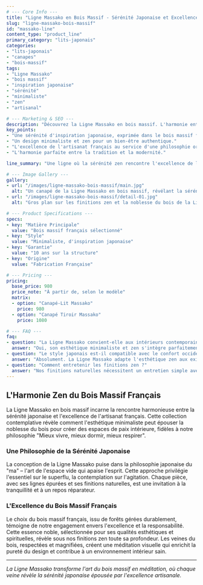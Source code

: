 ```yaml
---
# --- Core Info ---
title: "Ligne Massako en Bois Massif - Sérénité Japonaise et Excellence Française"
slug: "ligne-massako-bois-massif"
id: "massako-line"
content_type: "product_line"
primary_category: "lits-japonais"
categories:
- "lits-japonais"
- "canapes"
- "bois-massif"
tags:
- "Ligne Massako"
- "bois massif"
- "inspiration japonaise"
- "sérénité"
- "minimaliste"
- "zen"
- "artisanal"

# --- Marketing & SEO ---
description: "Découvrez la Ligne Massako en bois massif. L'harmonie entre la sérénité japonaise et l'excellence artisanale française dans un design minimaliste et zen."
key_points:
- "Une sérénité d'inspiration japonaise, exprimée dans le bois massif français."
- "Un design minimaliste et zen pour un bien-être authentique."
- "L'excellence de l'artisanat français au service d'une philosophie orientale."
- "L'harmonie parfaite entre la tradition et la modernité."

line_summary: "Une ligne où la sérénité zen rencontre l'excellence de l'ébénisterie française, sculptant le bois massif en œuvres fonctionnelles."

# --- Image Gallery ---
gallery:
- url: "/images/ligne-massako-bois-massif/main.jpg"
  alt: "Un canapé de la Ligne Massako en bois massif, révélant la sérénité de son design japonais."
- url: "/images/ligne-massako-bois-massif/detail-01.jpg"
  alt: "Gros plan sur les finitions zen et la noblesse du bois de la Ligne Massako."

# --- Product Specifications ---
specs:
- key: "Matière Principale"
  value: "Bois massif français sélectionné"
- key: "Style"
  value: "Minimaliste, d'inspiration japonaise"
- key: "Garantie"
  value: "10 ans sur la structure"
- key: "Origine"
  value: "Fabrication Française"

# --- Pricing ---
pricing:
  base_price: 980
  price_note: "À partir de, selon le modèle"
  matrix:
  - option: "Canapé-Lit Massako"
    price: 980
  - option: "Canapé Tiroir Massako"
    price: 1080

# --- FAQ ---
faq:
- question: "La Ligne Massako convient-elle aux intérieurs contemporains ?"
  answer: "Oui, son esthétique minimaliste et zen s'intègre parfaitement dans tous les intérieurs modernes en quête de sérénité et d'authenticité."
- question: "Le style japonais est-il compatible avec le confort occidental ?"
  answer: "Absolument. La Ligne Massako adapte l'esthétique zen aux exigences contemporaines du confort, créant une synthèse harmonieuse et confortable."
- question: "Comment entretenir les finitions zen ?"
  answer: "Nos finitions naturelles nécessitent un entretien simple avec des produits doux qui préservent l'essence spirituelle et la beauté du bois. Un dépoussiérage régulier et l'application occasionnelle d'huile de lin suffisent."
---
```


## L'Harmonie Zen du Bois Massif Français

La Ligne Massako en bois massif incarne la rencontre harmonieuse entre la sérénité japonaise et l'excellence de l'artisanat français. Cette collection contemplative révèle comment l'esthétique minimaliste peut épouser la noblesse du bois pour créer des espaces de paix intérieure, fidèles à notre philosophie "Mieux vivre, mieux dormir, mieux respirer".

### Une Philosophie de la Sérénité Japonaise

La conception de la Ligne Massako puise dans la philosophie japonaise du "ma" – l'art de l'espace vide qui apaise l'esprit. Cette approche privilégie l'essentiel sur le superflu, la contemplation sur l'agitation. Chaque pièce, avec ses lignes épurées et ses finitions naturelles, est une invitation à la tranquillité et à un repos réparateur.

### L'Excellence du Bois Massif Français

Le choix du bois massif français, issu de forêts gérées durablement, témoigne de notre engagement envers l'excellence et la responsabilité. Cette essence noble, sélectionnée pour ses qualités esthétiques et spirituelles, révèle sous nos finitions zen toute sa profondeur. Les veines du bois, respectées et magnifiées, créent une méditation visuelle qui enrichit la pureté du design et contribue à un environnement intérieur sain.

---
_La Ligne Massako transforme l'art du bois massif en méditation, où chaque veine révèle la sérénité japonaise épousée par l'excellence artisanale._